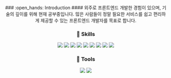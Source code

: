 <div align=center>
### :open_hands: Introduction
#### 외주로 프론트엔드 개발한 경험이 있으며, 기술의 깊이를 위해 현재 공부중입니다. 많은 사람들이 정말 필요한 서비스를 쉽고 편리하게 제공할 수 있는 프론트엔드 개발자를 목표로 합니다.

### :rocket: Skills

<img src="https://img.shields.io/badge/HTML5-E34F26?style=for-the-badge&logo=HTML5&logoColor=white"> <img src="https://img.shields.io/badge/CSS3-1572B6?style=for-the-badge&logo=CSS3&logoColor=white"> <img src="https://img.shields.io/badge/JavaScript-F7DF1E?style=for-the-badge&logo=JavaScript&logoColor=white"> <img src="https://img.shields.io/badge/Sass-CC6699?style=for-the-badge&logo=Sass&logoColor=white"> <img src="https://img.shields.io/badge/Tailwind CSS-06B6D4?style=for-the-badge&logo=Tailwind CSS&logoColor=white"> <img src="https://img.shields.io/badge/Bootstrap-7952B3?style=for-the-badge&logo=Bootstrap&logoColor=white"> <img src="https://img.shields.io/badge/PHP-777BB4?style=for-the-badge&logo=PHP&logoColor=white"> <img src="https://img.shields.io/badge/CodeIgniter-EF4223?style=for-the-badge&logo=CodeIgniter&logoColor=white"> <img src="https://img.shields.io/badge/MySQL-4479A1?style=for-the-badge&logo=MySQL&logoColor=white"> 

### :wrench: Tools
<img src="https://img.shields.io/badge/GitHub-181717?style=for-the-badge&logo=GitHub&logoColor=white"> <img src="https://img.shields.io/badge/VisualStudioCode-007ACC?style=for-the-badge&logo=VisualStudioCode&logoColor=white">


</div>
